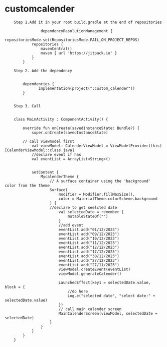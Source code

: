 # customcalender

        Step 1.Add it in your root build.gradle at the end of repositories

                   	dependencyResolutionManagement {
        		repositoriesMode.set(RepositoriesMode.FAIL_ON_PROJECT_REPOS)
        		repositories {
        			mavenCentral()
        			maven { url 'https://jitpack.io' }
        		}
        	}

        Step 2. Add the dependency


        	dependencies {
        	       implementation(project(":custom_calender"))
        	}


        Step 3. Call 


        class MainActivity : ComponentActivity() {

            override fun onCreate(savedInstanceState: Bundle?) {
                super.onCreate(savedInstanceState)
        
            // call viewmodel first
                val viewModel: CalenderViewModel = ViewModelProvider(this)[CalenderViewModel::class.java]
                //declare event if has
                val eventList = ArrayList<String>()
        
        
                setContent {
                    MycalenderTheme {
                        // A surface container using the 'background' color from the theme
                        Surface(
                            modifier = Modifier.fillMaxSize(),
                            color = MaterialTheme.colorScheme.background
                        ) {
                        //declare to get seelcted date
                            val selectedDate = remember {
                                mutableStateOf("")
                            }
                            //add event
                            eventList.add("01/12/2023")
                            eventList.add("09/12/2023")
                            eventList.add("10/12/2023")
                            eventList.add("11/12/2023")
                            eventList.add("12/12/2023")
                            eventList.add("17/12/2023")
                            eventList.add("30/12/2023")
                            eventList.add("27/12/2023")
                            eventList.add("27/11/2023")
                            viewModel.createEvent(eventList)
                            viewModel.generateCalender()
        
                            LaunchedEffect(key1 = selectedDate.value, block = {
                                //do here
                                Log.e("selected date", "select date:" + selectedDate.value)
                            })
                            // call main calender screen 
                            MainCalenderScreen(viewModel, selectedDate = selectedDate)
                        }
                    }
                }
            }
        }
        
        
                
